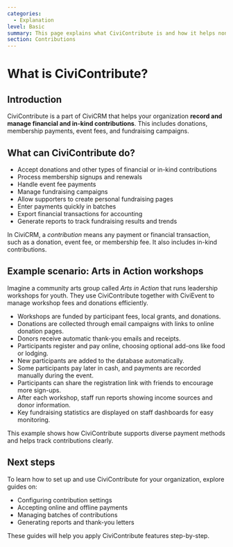 ```yaml
---
categories:
  - Explanation  
level: Basic  
summary: This page explains what CiviContribute is and how it helps non-profits manage donations, membership fees, event payments, and fundraising activities within CiviCRM.  
section: Contributions  
---
```


# What is CiviContribute?

## Introduction

CiviContribute is a part of CiviCRM that helps your organization **record and manage financial and in-kind contributions**. This includes donations, membership payments, event fees, and fundraising campaigns.

## What can CiviContribute do?

- Accept donations and other types of financial or in-kind contributions  
- Process membership signups and renewals  
- Handle event fee payments  
- Manage fundraising campaigns  
- Allow supporters to create personal fundraising pages  
- Enter payments quickly in batches  
- Export financial transactions for accounting  
- Generate reports to track fundraising results and trends  

In CiviCRM, a *contribution* means any payment or financial transaction, such as a donation, event fee, or membership fee. It also includes in-kind contributions.

## Example scenario: Arts in Action workshops

Imagine a community arts group called *Arts in Action* that runs leadership workshops for youth. They use CiviContribute together with CiviEvent to manage workshop fees and donations efficiently.

- Workshops are funded by participant fees, local grants, and donations.  
- Donations are collected through email campaigns with links to online donation pages.  
- Donors receive automatic thank-you emails and receipts.  
- Participants register and pay online, choosing optional add-ons like food or lodging.  
- New participants are added to the database automatically.  
- Some participants pay later in cash, and payments are recorded manually during the event.  
- Participants can share the registration link with friends to encourage more sign-ups.  
- After each workshop, staff run reports showing income sources and donor information.  
- Key fundraising statistics are displayed on staff dashboards for easy monitoring.

This example shows how CiviContribute supports diverse payment methods and helps track contributions clearly.

## Next steps

To learn how to set up and use CiviContribute for your organization, explore guides on:

- Configuring contribution settings  
- Accepting online and offline payments  
- Managing batches of contributions  
- Generating reports and thank-you letters  

These guides will help you apply CiviContribute features step-by-step.
